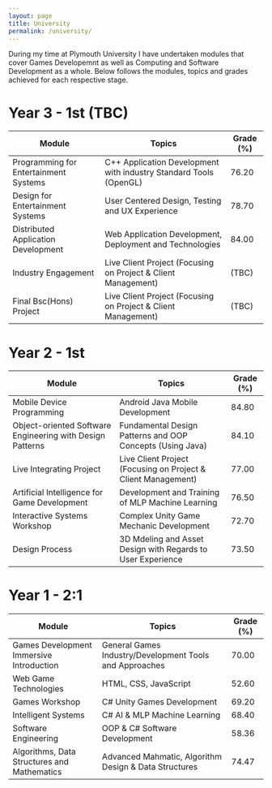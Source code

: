 ```yaml
---
layout: page
title: University
permalink: /university/
---
```


During my time at Plymouth University I have undertaken modules that cover Games Developemnt as well as Computing and Software Development as a whole. Below follows the modules, topics and grades achieved for each respective stage. 

# Year 3 - 1st (TBC)

| Module                                                    | Topics                                                            |Grade (%)    | 
|-----------------------------------------------------------|-------------------------------------------------------------------|-------------| 
| Programming for Entertainment Systems                     | C++ Application Development with industry Standard Tools (OpenGL) | 76.20       |
| Design for Entertainment Systems                          | User Centered Design, Testing and UX Experience                   | 78.70       |
| Distributed Application Development                       | Web Application Development, Deployment and Technologies          | 84.00       |
| Industry Engagement                                       | Live Client Project (Focusing on Project & Client Management)     | (TBC)       |
| Final Bsc(Hons) Project                                   | Live Client Project (Focusing on Project & Client Management)     | (TBC)       |

# Year 2 - 1st

| Module                                                    | Topics                                                        |Grade (%)    | 
|-----------------------------------------------------------|---------------------------------------------------------------|-------------| 
| Mobile Device Programming                                 | Android Java Mobile Development                               | 84.80       |
| Object-oriented Software Engineering with Design Patterns | Fundamental Design Patterns and OOP Concepts (Using Java)     | 84.10       |
| Live Integrating Project                                  | Live Client Project (Focusing on Project & Client Management) | 77.00       |
| Artificial Intelligence for Game Development              | Development and Training of MLP Machine Learning              | 76.50       |
| Interactive Systems Workshop                              | Complex Unity Game Mechanic Development                       | 72.70       |
| Design Process                                            | 3D Mdeling and Asset Design with Regards to User Experience   | 73.50       |

# Year 1 - 2:1

| Module                                      | Topics                                                      |Grade (%)    | 
|---------------------------------------------|-------------------------------------------------------------|-------------| 
| Games Development Immersive Introduction    | General  Games Industry/Development Tools and Approaches    | 70.00       |
| Web Game Technologies                       | HTML, CSS, JavaScript                                       | 52.60       |
| Games Workshop                              | C# Unity Games Development                                  | 69.20       |
| Intelligent Systems                         | C# AI & MLP Machine Learning                                | 68.40       |
| Software Engineering                        | OOP & C# Software Development                               | 58.36       |
| Algorithms, Data Structures and Mathematics | Advanced Mahmatic, Algorithm Design & Data Structures       | 74.47       |



